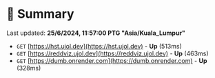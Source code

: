 # 📖 Summary
Last updated: **25/6/2024, 11:57:00 PTG "Asia/Kuala_Lumpur"**

- `GET` [https://hst.ujol.dev](https://hst.ujol.dev) - **Up** (513ms)
- `GET` [https://reddviz.ujol.dev](https://reddviz.ujol.dev) - **Up** (463ms)
- `GET` [https://dumb.onrender.com](https://dumb.onrender.com) - **Up** (328ms)
